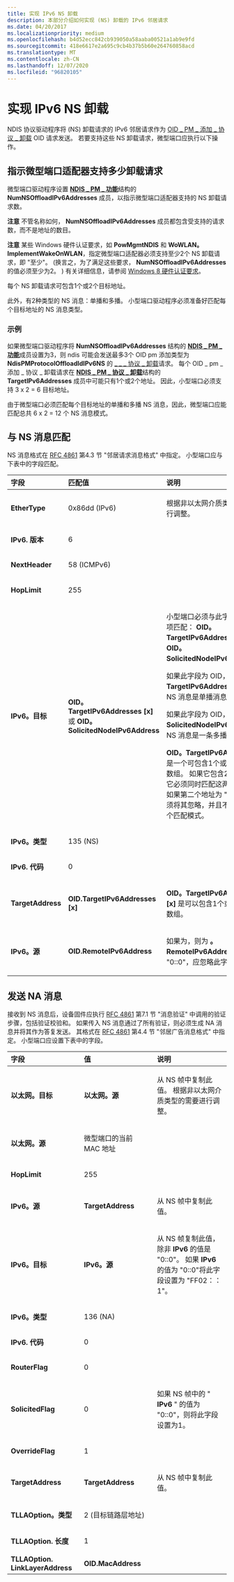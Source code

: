 ```yaml
---
title: 实现 IPv6 NS 卸载
description: 本部分介绍如何实现 (NS) 卸载的 IPv6 邻居请求
ms.date: 04/20/2017
ms.localizationpriority: medium
ms.openlocfilehash: b4d52ecc842cb939050a58aaba00521a1ab9e9fd
ms.sourcegitcommit: 418e6617e2a695c9cb4b37b5b60e264760858acd
ms.translationtype: MT
ms.contentlocale: zh-CN
ms.lasthandoff: 12/07/2020
ms.locfileid: "96820105"
---
```

# <a name="implementing-ipv6-ns-offload"></a>实现 IPv6 NS 卸载


NDIS 协议驱动程序将 (NS) 卸载请求的 IPv6 邻居请求作为 [OID \_ PM \_ 添加 \_ 协议 \_ 卸载](./oid-pm-add-protocol-offload.md) OID 请求发送。 若要支持这些 NS 卸载请求，微型端口应执行以下操作。

## <a name="indicating-how-many-offload-requests-the-miniport-adapter-supports"></a>指示微型端口适配器支持多少卸载请求


微型端口驱动程序设置 [**NDIS \_ PM \_ 功能**](/windows-hardware/drivers/ddi/ntddndis/ns-ntddndis-_ndis_pm_capabilities)结构的 **NumNSOffloadIPv6Addresses** 成员，以指示微型端口适配器支持的 NS 卸载请求数。

**注意**  不管名称如何， **NumNSOffloadIPv6Addresses** 成员都包含受支持的请求数，而不是地址的数目。

 

**注意**  某些 Windows 硬件认证要求，如 **PowMgmtNDIS** 和 **WoWLAN。 ImplementWakeOnWLAN**，指定微型端口适配器必须支持至少2个 NS 卸载请求，即 "至少"。  (换言之，为了满足这些要求， **NumNSOffloadIPv6Addresses** 的值必须至少为2。 ) 有关详细信息，请参阅 [Windows 8 硬件认证要求](/previous-versions/windows/hardware/cert-program/)。

 

每个 NS 卸载请求可包含1个或2个目标地址。

此外，有2种类型的 NS 消息：单播和多播。 小型端口驱动程序必须准备好匹配每个目标地址的 NS 消息类型。

### <a name="example"></a>示例

如果微型端口驱动程序将 **NumNSOffloadIPv6Addresses** 结构的 [**NDIS \_ PM \_ 功能**](/windows-hardware/drivers/ddi/ntddndis/ns-ntddndis-_ndis_pm_capabilities)成员设置为3，则 ndis 可能会发送最多3个 OID pm 添加类型为 **NdisPMProtocolOffloadIdIPv6NS** 的 [ \_ \_ \_ 协议 \_ 卸载](./oid-pm-add-protocol-offload.md)请求。 每个 OID \_ pm \_ 添加 \_ 协议 \_ 卸载请求在 [**NDIS \_ PM \_ 协议 \_ 卸载**](/windows-hardware/drivers/ddi/ntddndis/ns-ntddndis-_ndis_pm_protocol_offload)结构的 **TargetIPv6Addresses** 成员中可能只有1个或2个地址。 因此，小型端口必须支持 3 x 2 = 6 目标地址。

由于微型端口必须匹配每个目标地址的单播和多播 NS 消息，因此，微型端口应能匹配总共 6 x 2 = 12 个 NS 消息模式。

## <a name="matching-the-ns-message"></a>与 NS 消息匹配


NS 消息格式在 [RFC 4861](https://go.microsoft.com/fwlink/p/?linkid=268370) 第4.3 节 "邻居请求消息格式" 中指定。 小型端口应与下表中的字段匹配。

<table>
<colgroup>
<col width="33%" />
<col width="33%" />
<col width="33%" />
</colgroup>
<thead>
<tr class="header">
<th align="left">字段</th>
<th align="left">匹配值</th>
<th align="left">说明</th>
</tr>
</thead>
<tbody>
<tr class="odd">
<td align="left"><strong>EtherType</strong></td>
<td align="left"><p>0x86dd (IPv6) </p></td>
<td align="left"><p>根据非以太网介质类型的需要进行调整。</p></td>
</tr>
<tr class="even">
<td align="left"><strong>IPv6. 版本</strong></td>
<td align="left"><p>6</p></td>
<td align="left"></td>
</tr>
<tr class="odd">
<td align="left"><strong>NextHeader</strong></td>
<td align="left"><p>58 (ICMPv6) </p></td>
<td align="left"></td>
</tr>
<tr class="even">
<td align="left"><strong>HopLimit</strong></td>
<td align="left"><p>255</p></td>
<td align="left"></td>
</tr>
<tr class="odd">
<td align="left"><strong>IPv6。目标</strong></td>
<td align="left"><p><strong>OID。TargetIPv6Addresses [x]</strong> 或 <strong>OID。SolicitedNodeIPv6Address</strong></p></td>
<td align="left"><p>小型端口必须与此字段的两个选项匹配： <strong>OID。TargetIPv6Addresses [x]</strong> 和 <strong>OID。SolicitedNodeIPv6Address</strong>。</p>
<p>如果此字段为 OID，则为 <strong>。TargetIPv6Addresses [x]</strong>，NS 消息是单播消息。</p>
<p>如果此字段为 OID，则为 <strong>。SolicitedNodeIPv6Address</strong>，NS 消息是一条多播消息。</p>
<p><strong>OID。TargetIPv6Addresses</strong> 是一个可包含1个或2个地址的数组。 如果它包含2个地址，则它必须同时匹配这两个地址。 如果第二个地址为 "0::0"，则必须将其忽略，并且不能创建另一个匹配模式。</p></td>
</tr>
<tr class="even">
<td align="left"><strong>IPv6。类型</strong></td>
<td align="left"><p>135 (NS) </p></td>
<td align="left"></td>
</tr>
<tr class="odd">
<td align="left"><strong>IPv6. 代码</strong></td>
<td align="left"><p>0</p></td>
<td align="left"></td>
</tr>
<tr class="even">
<td align="left"><strong>TargetAddress</strong></td>
<td align="left"><p><strong>OID.TargetIPv6Addresses [x]</strong></p></td>
<td align="left"><p><strong>OID。TargetIPv6Addresses [x]</strong> 是可以包含1个或2个地址的数组。</p></td>
</tr>
<tr class="odd">
<td align="left"><strong>IPv6。源</strong></td>
<td align="left"><p><strong>OID.RemoteIPv6Address</strong></p></td>
<td align="left"><p>如果为，则为 <strong>。RemoteIPv6Address</strong> 是 "0::0"，应忽略此字段。</p></td>
</tr>
</tbody>
</table>

 

## <a name="sending-the-na-message"></a>发送 NA 消息


接收到 NS 消息后，设备固件应执行 [RFC 4861](https://go.microsoft.com/fwlink/p/?linkid=268370) 第7.1 节 "消息验证" 中调用的验证步骤，包括验证校验和。 如果传入 NS 消息通过了所有验证，则必须生成 NA 消息并将其作为答复发送。 其格式在 [RFC 4861](https://go.microsoft.com/fwlink/p/?linkid=268370) 第4.4 节 "邻居广告消息格式" 中指定。 小型端口应设置下表中的字段。

<table>
<colgroup>
<col width="33%" />
<col width="33%" />
<col width="33%" />
</colgroup>
<thead>
<tr class="header">
<th align="left">字段</th>
<th align="left">值</th>
<th align="left">说明</th>
</tr>
</thead>
<tbody>
<tr class="odd">
<td align="left"><strong>以太网。目标</strong></td>
<td align="left"><strong>以太网。源</strong></td>
<td align="left"><p>从 NS 帧中复制此值。 根据非以太网介质类型的需要进行调整。</p></td>
</tr>
<tr class="even">
<td align="left"><strong>以太网。源</strong></td>
<td align="left"><p>微型端口的当前 MAC 地址</p></td>
<td align="left"></td>
</tr>
<tr class="odd">
<td align="left"><strong>HopLimit</strong></td>
<td align="left"><p>255</p></td>
<td align="left"></td>
</tr>
<tr class="even">
<td align="left"><strong>IPv6。源</strong></td>
<td align="left"><strong>TargetAddress</strong></td>
<td align="left"><p>从 NS 帧中复制此值。</p></td>
</tr>
<tr class="odd">
<td align="left"><strong>IPv6。目标</strong></td>
<td align="left"><strong>IPv6。源</strong></td>
<td align="left"><p>从 NS 帧复制此值，除非 <strong>IPv6</strong> 的值是 "0::0"。 如果 <strong>IPv6</strong> 的值为 "0::0"将此字段设置为 "FF02：： 1"。</p></td>
</tr>
<tr class="even">
<td align="left"><strong>IPv6。类型</strong></td>
<td align="left"><p>136 (NA) </p></td>
<td align="left"></td>
</tr>
<tr class="odd">
<td align="left"><strong>IPv6. 代码</strong></td>
<td align="left"><p>0</p></td>
<td align="left"></td>
</tr>
<tr class="even">
<td align="left"><strong>RouterFlag</strong></td>
<td align="left"><p>0</p></td>
<td align="left"></td>
</tr>
<tr class="odd">
<td align="left"><strong>SolicitedFlag</strong></td>
<td align="left"><p>0</p></td>
<td align="left"><p>如果 NS 帧中的 " <strong>IPv6</strong> " 的值为 "0::0"，则将此字段设置为1。</p></td>
</tr>
<tr class="even">
<td align="left"><strong>OverrideFlag</strong></td>
<td align="left"><p>1</p></td>
<td align="left"></td>
</tr>
<tr class="odd">
<td align="left"><strong>TargetAddress</strong></td>
<td align="left"><strong>TargetAddress</strong></td>
<td align="left"><p>从 NS 帧中复制此值。</p></td>
</tr>
<tr class="even">
<td align="left"><strong>TLLAOption。类型</strong></td>
<td align="left"><p>2 (目标链路层地址) </p></td>
<td align="left"></td>
</tr>
<tr class="odd">
<td align="left"><strong>TLLAOption. 长度</strong></td>
<td align="left"><p>1</p></td>
<td align="left"></td>
</tr>
<tr class="even">
<td align="left"><strong>TLLAOption. LinkLayerAddress</strong></td>
<td align="left"><strong>OID.MacAddress</strong></td>
<td align="left"></td>
</tr>
</tbody>
</table>

 

